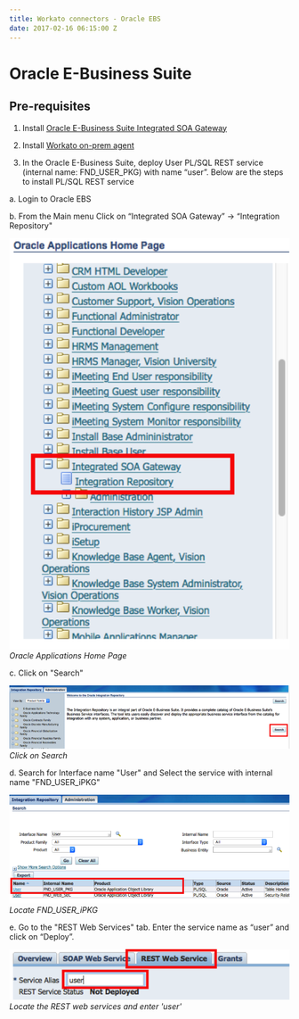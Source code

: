 ```yaml
---
title: Workato connectors - Oracle EBS
date: 2017-02-16 06:15:00 Z
---
```


# Oracle E-Business Suite

## Pre-requisites

1. Install [Oracle E-Business Suite Integrated SOA Gateway](https://docs.oracle.com/cd/E26401_01/doc.122/e20925/T511175T578675.htm)

2. Install [Workato on-prem agent](https://www.workato.com/secure_agents)

3.	In the Oracle E-Business Suite, deploy User PL/SQL REST service (internal name: FND_USER_PKG) with name “user”. Below are the steps to install PL/SQL REST service

a.	Login to Oracle EBS

b.  From the Main menu Click on “Integrated SOA Gateway” -> “Integration Repository"

![Oracle Applications Home page](/assets/images/connectors/oracle-ebs/oracle-applications.png)
*Oracle Applications Home Page*

c.  Click on "Search"

![Search on page](/assets/images/connectors/oracle-ebs/search.png)
*Click on Search*

d.  Search for Interface name "User" and Select the service with internal name "FND_USER_iPKG"

![Search for User](/assets/images/connectors/oracle-ebs/interface.png)
*Locate FND_USER_iPKG*

e. Go to the "REST Web Services" tab. Enter the service name as “user” and click on “Deploy”.

![User service name](/assets/images/connectors/oracle-ebs/web-service.png)
*Locate the REST web services and enter 'user'*


